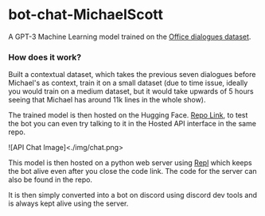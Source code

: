 # bot-chat-MichaelScott

A GPT-3 Machine Learning model trained on the [Office dialogues dataset](https://www.kaggle.com/nasirkhalid24/the-office-us-complete-dialoguetranscript).

### How does it work?
Built a contextual dataset, which takes the previous seven dialogues before Michael's as context, train it on a small dataset (due to time issue, ideally you would train on a medium dataset, but it would take upwards of 5 hours seeing that Michael has around 11k lines in the whole show). 

The trained model is then hosted on the Hugging Face. [Repo Link](https://huggingface.co/maniacGhost24/MichaelScott-bot-push-small), to test the bot you can even try talking to it in the Hosted API interface in the same repo.

![API Chat Image]<./img/chat.png>

This model is then hosted on a python web server using [Repl](repl.it) which keeps the bot alive even after you close the code link. The code for the server can also be found in the repo.

It is then simply converted into a bot on discord using discord dev tools and is always kept alive using the server.